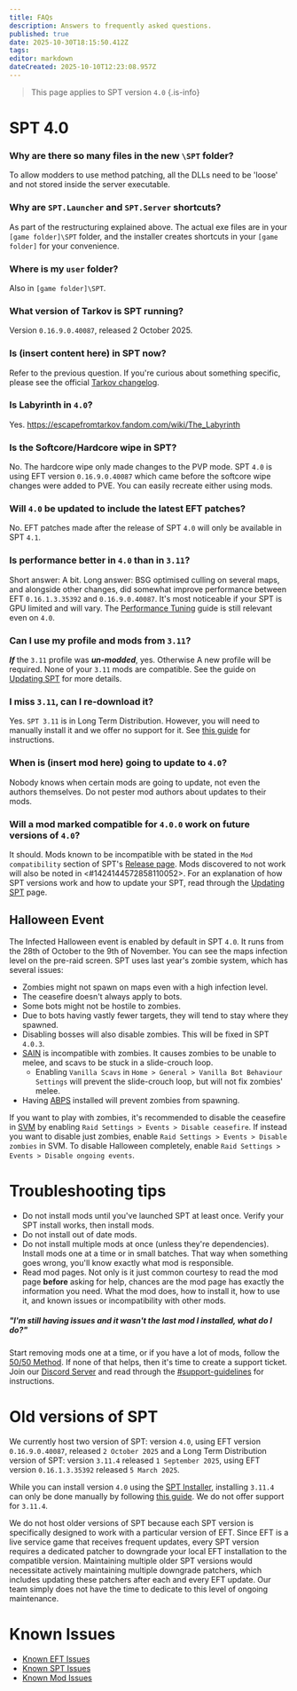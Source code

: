 ```yaml
---
title: FAQs
description: Answers to frequently asked questions.
published: true
date: 2025-10-30T18:15:50.412Z
tags: 
editor: markdown
dateCreated: 2025-10-10T12:23:08.957Z
---
```


> This page applies to SPT version `4.0`
{.is-info}

# SPT 4.0
### Why are there so many files in the new `\SPT` folder?
To allow modders to use method patching, all the DLLs need to be 'loose' and not stored inside the server executable.

### Why are `SPT.Launcher` and `SPT.Server` shortcuts?
As part of the restructuring explained above.
The actual exe files are in your `[game folder]\SPT` folder, and the installer creates shortcuts in your `[game folder]` for your convenience.

### Where is my `user` folder?
Also in `[game folder]\SPT`.

### What version of Tarkov is SPT running?
Version `0.16.9.0.40087`, released 2 October 2025.

### Is (insert content here) in SPT now?
Refer to the previous question. If you're curious about something specific, please see the official [Tarkov changelog](<https://escapefromtarkov.fandom.com/wiki/Changelog>).

### Is Labyrinth in `4.0`?
Yes.
<https://escapefromtarkov.fandom.com/wiki/The_Labyrinth>

### Is the Softcore/Hardcore wipe in SPT? 
No. The hardcore wipe only made changes to the PVP mode. SPT `4.0` is using EFT version `0.16.9.0.40087` which came before the softcore wipe changes were added to PVE.
You can easily recreate either using mods.

### Will `4.0` be updated to include the latest EFT patches?
No. EFT patches made after the release of SPT `4.0` will only be available in SPT `4.1`.

### Is performance better in `4.0` than in `3.11`?
Short answer: A bit.
Long answer: BSG optimised culling on several maps, and alongside other changes, did somewhat improve performance between EFT `0.16.1.3.35392` and `0.16.9.0.40087`. It's most noticeable if your SPT is GPU limited and will vary. The [Performance Tuning](/Performance_Tuning) guide is still relevant even on `4.0`.

### Can I use my profile and mods from `3.11`?
***If*** the `3.11` profile was ***un-modded***, yes. Otherwise A new profile will be required. None of your `3.11` mods are compatible.
See the guide on [Updating SPT](/Updating_SPT) for more details.

### I miss `3.11`, can I re-download it?
Yes. `SPT 3.11` is in Long Term Distribution. However, you will need to manually install it and we offer no support for it.
See [this guide](https://github.com/sp-tarkov/build/wiki/3.11-Manual-Installation-Instructions) for instructions.

### When is (insert mod here) going to update to `4.0`?
Nobody knows when certain mods are going to update, not even the authors themselves. Do not pester mod authors about updates to their mods.

### Will a mod marked compatible for `4.0.0` work on future versions of `4.0`?
It should. Mods known to be incompatible with be stated in the `Mod compatibility` section of SPT's [Release page](<https://github.com/sp-tarkov/build/releases/latest>). 
Mods discovered to not work will also be noted in <#1424144572858110052>.
For an explanation of how SPT versions work and how to update your SPT, read through the [Updating SPT](/Updating_SPT) page.

## Halloween Event
The Infected Halloween event is enabled by default in SPT `4.0`. It runs from the 28th of October to the 9th of November. You can see the maps infection level on the pre-raid screen.
SPT uses last year's zombie system, which has several issues:
- Zombies might not spawn on maps even with a high infection level.
- The ceasefire doesn't always apply to bots.
- Some bots might not be hostile to zombies.
- Due to bots having vastly fewer targets, they will tend to stay where they spawned.
- Disabling bosses will also disable zombies. This will be fixed in SPT `4.0.3`.
- [SAIN](<https://forge.sp-tarkov.com/mod/791/sain-solarints-ai-modifications-full-ai-combat-system-replacement>) is incompatible with zombies. It causes zombies to be unable to melee, and scavs to be stuck in a slide-crouch loop.
  - Enabling `Vanilla Scavs` in `Home > General > Vanilla Bot Behaviour Settings` will prevent the slide-crouch loop, but will not fix zombies' melee.
- Having [ABPS](<https://forge.sp-tarkov.com/mod/2097/abps-acids-bot-placement-system>) installed will prevent zombies from spawning.

If you want to play with zombies, it's recommended to disable the ceasefire in [SVM](<https://forge.sp-tarkov.com/mod/236/server-value-modifier-svm>) by enabling `Raid Settings > Events > Disable ceasefire`.
If instead you want to disable just zombies, enable `Raid Settings > Events > Disable zombies` in SVM. To disable Halloween completely, enable `Raid Settings > Events > Disable ongoing events`.

# Troubleshooting tips
- Do not install mods until you've launched SPT at least once. Verify your SPT install works, then install mods.
- Do not install out of date mods.
- Do not install multiple mods at once (unless they're dependencies). Install mods one at a time or in small batches. That way when something goes wrong, you'll know exactly what mod is responsible.
- Read mod pages. Not only is it just common courtesy to read the mod page __before__ asking for help, chances are the mod page has exactly the information you need. What the mod does, how to install it, how to use it, and known issues or incompatibility with other mods.

##### "I'm still having issues and it wasn't the last mod I installed, what do I do?" 
Start removing mods one at a time, or if you have a lot of mods, follow the [50/50 Method](<https://wiki.sp-tarkov.com/en/5050-method>).
If none of that helps, then it's time to create a support ticket. Join our [Discord Server](http://discord.sp-tarkov.com/) and read through the [#support-guidelines](https://discord.com/channels/875684761291599922/1172733248317694022) for instructions.

# Old versions of SPT
We currently host two version of SPT: version `4.0`, using EFT version `0.16.9.0.40087`, released `2 October 2025` and a Long Term Distribution version of SPT: version `3.11.4` released `1 September 2025`, using EFT version `0.16.1.3.35392` released `5 March 2025`.

While you can install version `4.0` using the [SPT Installer](<https://forge.sp-tarkov.com/installer>), installing `3.11.4` can only be done manually by following [this guide](/SPT_311/Manual-Installation-Instructions_311). We do not offer support for `3.11.4`.

We do not host older versions of SPT because each SPT version is specifically designed to work with a particular version of EFT. Since EFT is a live service game that receives frequent updates, every SPT version requires a dedicated patcher to downgrade your local EFT installation to the compatible version. Maintaining multiple older SPT versions would necessitate actively maintaining multiple downgrade patchers, which includes updating these patchers after each and every EFT update. Our team simply does not have the time to dedicate to this level of ongoing maintenance.

# Known Issues
- [Known EFT Issues](/Known_EFT_Issues_40)
- [Known SPT Issues](/Known_SPT_Issues_40)
- [Known Mod Issues](/Known_Mod_Issues_40)
